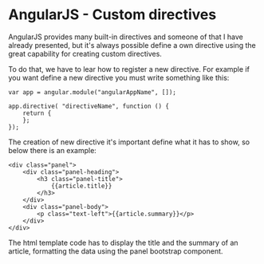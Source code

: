 # AngularJS - Custom directives
AngularJS provides many built-in directives and someone of that I have already presented, but it's always possible define
a own directive using the great capability for creating custom directives.

To do that, we have to lear how to register a new directive. For example if you want define a new directive
you must write something like this:

    var app = angular.module("angularAppName", []);

    app.directive( "directiveName", function () {
        return {
        };
    });


 The creation of new directive it's important define what it has to show, so below there is an example:

    <div class="panel">
        <div class="panel-heading">
            <h3 class="panel-title">
                {{article.title}}
            </h3>
        </div>
        <div class="panel-body">
            <p class="text-left">{{article.summary}}</p>
        </div>
    </div>

The html template code has to display the title and the summary of an article, formatting the data using the panel bootstrap component.

